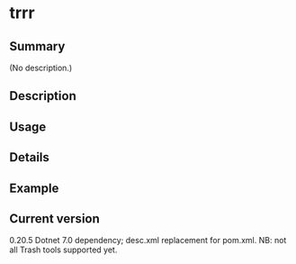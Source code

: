 # trrr

## Summary

(No description.)

## Description

## Usage

## Details

## Example

## Current version

0.20.5 Dotnet 7.0 dependency; desc.xml replacement for pom.xml. NB: not all Trash tools supported yet.
